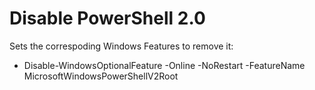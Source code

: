 # Disable PowerShell 2.0

Sets the correspoding Windows Features to remove it:
- Disable-WindowsOptionalFeature -Online -NoRestart -FeatureName MicrosoftWindowsPowerShellV2Root
